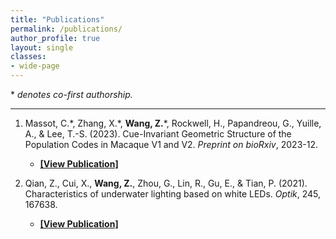 ```yaml
---
title: "Publications"
permalink: /publications/
author_profile: true
layout: single
classes: 
- wide-page
---
```


\* *denotes co-first authorship.*

---

1.  Massot, C.\*, Zhang, X.\*, **Wang, Z.**\*, Rockwell, H., Papandreou, G., Yuille, A., & Lee, T.-S. (2023). Cue-Invariant Geometric Structure of the Population Codes in Macaque V1 and V2. *Preprint on bioRxiv*, 2023-12.
    * **[[View Publication]](https://www.biorxiv.org/content/10.1101/2023.12.05.570110v1.abstract)**

2.  Qian, Z., Cui, X., **Wang, Z.**, Zhou, G., Lin, R., Gu, E., & Tian, P. (2021). Characteristics of underwater lighting based on white LEDs. *Optik*, 245, 167638.
    * **[[View Publication]](https://www.sciencedirect.com/science/article/abs/pii/S0030402621012432)**
